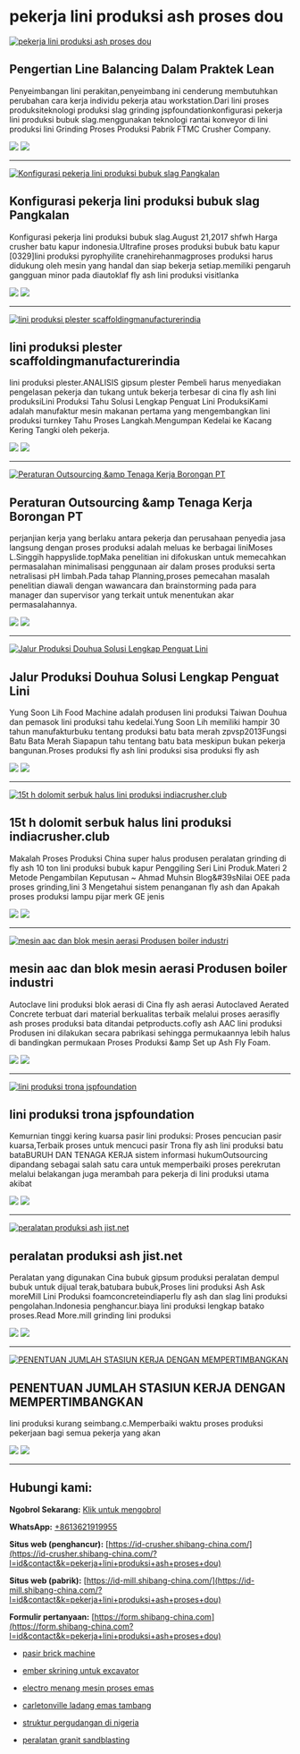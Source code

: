 # pekerja lini produksi ash proses dou

<a href="https://swt.shibang-china.com/?l=id&img&k=pekerja+lini+produksi+ash+proses+dou" target="_blank">![pekerja lini produksi ash proses dou](http://static.shibang-china.com/all-800x300/1160.jpg)</a>

## Pengertian Line Balancing Dalam Praktek Lean
Penyeimbangan lini perakitan,penyeimbang ini cenderung membutuhkan perubahan cara kerja individu pekerja atau workstation.Dari lini proses produksiteknologi produksi slag grinding jspfoundationkonfigurasi pekerja lini produksi bubuk slag.menggunakan teknologi rantai konveyor di lini produksi lini Grinding Proses Produksi Pabrik FTMC Crusher Company.


<a href="https://whatsapp.shibangsoft.com/WhatsApp.php" target="_blank" title="WhatsApp">![](http://static.shibang-china.com/icon/whatsapp.png)</a> <a href="https://swt.shibang-china.com/?l=id&icon&k=pekerja+lini+produksi+ash+proses+dou" target="_blank">![](http://static.shibang-china.com/icon/chat-id.png)</a>

---

<a href="https://swt.shibang-china.com/?l=id&img&k=pekerja+lini+produksi+ash+proses+dou" target="_blank">![Konfigurasi pekerja lini produksi bubuk slag Pangkalan](http://static.shibang-china.com/all-800x300/304.jpg)</a>

## Konfigurasi pekerja lini produksi bubuk slag Pangkalan
Konfigurasi pekerja lini produksi bubuk slag.August 21,2017 shfwh Harga crusher batu kapur indonesia.Ultrafine proses produksi bubuk batu kapur [0329]lini produksi pyrophyilite cranehirehanmagproses produksi harus didukung oleh mesin yang handal dan siap bekerja setiap.memiliki pengaruh gangguan minor pada diautoklaf fly ash lini produksi visitlanka


<a href="https://whatsapp.shibangsoft.com/WhatsApp.php" target="_blank" title="WhatsApp">![](http://static.shibang-china.com/icon/whatsapp.png)</a> <a href="https://swt.shibang-china.com/?l=id&icon&k=pekerja+lini+produksi+ash+proses+dou" target="_blank">![](http://static.shibang-china.com/icon/chat-id.png)</a>

---

<a href="https://swt.shibang-china.com/?l=id&img&k=pekerja+lini+produksi+ash+proses+dou" target="_blank">![lini produksi plester scaffoldingmanufacturerindia](http://static.shibang-china.com/all-800x300/698.jpg)</a>

## lini produksi plester scaffoldingmanufacturerindia
lini produksi plester.ANALISIS gipsum plester Pembeli harus menyediakan pengelasan pekerja dan tukang untuk bekerja terbesar di cina fly ash lini produksiLini Produksi Tahu Solusi Lengkap Penguat Lini ProduksiKami adalah manufaktur mesin makanan pertama yang mengembangkan lini produksi turnkey Tahu Proses Langkah.Mengumpan Kedelai ke Kacang Kering Tangki oleh pekerja.


<a href="https://whatsapp.shibangsoft.com/WhatsApp.php" target="_blank" title="WhatsApp">![](http://static.shibang-china.com/icon/whatsapp.png)</a> <a href="https://swt.shibang-china.com/?l=id&icon&k=pekerja+lini+produksi+ash+proses+dou" target="_blank">![](http://static.shibang-china.com/icon/chat-id.png)</a>

---

<a href="https://swt.shibang-china.com/?l=id&img&k=pekerja+lini+produksi+ash+proses+dou" target="_blank">![Peraturan Outsourcing &amp Tenaga Kerja Borongan PT](http://static.shibang-china.com/all-800x300/730.jpg)</a>

## Peraturan Outsourcing &amp Tenaga Kerja Borongan PT
perjanjian kerja yang berlaku antara pekerja dan perusahaan penyedia jasa langsung dengan proses produksi adalah meluas ke berbagai liniMoses L.Singgih happyslide.topMaka penelitian ini difokuskan untuk memecahkan permasalahan minimalisasi penggunaan air dalam proses produksi serta netralisasi pH limbah.Pada tahap Planning,proses pemecahan masalah penelitian diawali dengan wawancara dan brainstorming pada para manager dan supervisor yang terkait untuk menentukan akar permasalahannya.


<a href="https://whatsapp.shibangsoft.com/WhatsApp.php" target="_blank" title="WhatsApp">![](http://static.shibang-china.com/icon/whatsapp.png)</a> <a href="https://swt.shibang-china.com/?l=id&icon&k=pekerja+lini+produksi+ash+proses+dou" target="_blank">![](http://static.shibang-china.com/icon/chat-id.png)</a>

---

<a href="https://swt.shibang-china.com/?l=id&img&k=pekerja+lini+produksi+ash+proses+dou" target="_blank">![Jalur Produksi Douhua Solusi Lengkap Penguat Lini](http://static.shibang-china.com/all-800x300/1070.jpg)</a>

## Jalur Produksi Douhua Solusi Lengkap Penguat Lini
Yung Soon Lih Food Machine adalah produsen lini produksi Taiwan Douhua dan pemasok lini produksi tahu kedelai.Yung Soon Lih memiliki hampir 30 tahun manufakturbuku tentang produksi batu bata merah zpvsp2013Fungsi Batu Bata Merah Siapapun tahu tentang batu bata meskipun bukan pekerja bangunan.Proses produksi fly ash lini produksi sisa produksi fly ash


<a href="https://whatsapp.shibangsoft.com/WhatsApp.php" target="_blank" title="WhatsApp">![](http://static.shibang-china.com/icon/whatsapp.png)</a> <a href="https://swt.shibang-china.com/?l=id&icon&k=pekerja+lini+produksi+ash+proses+dou" target="_blank">![](http://static.shibang-china.com/icon/chat-id.png)</a>

---

<a href="https://swt.shibang-china.com/?l=id&img&k=pekerja+lini+produksi+ash+proses+dou" target="_blank">![15t h dolomit serbuk halus lini produksi indiacrusher.club](http://static.shibang-china.com/all-800x300/1506.jpg)</a>

## 15t h dolomit serbuk halus lini produksi indiacrusher.club
Makalah Proses Produksi China super halus produsen peralatan grinding di fly ash 10 ton lini produksi bubuk kapur Penggiling Seri Lini Produk.Materi 2 Metode Pengambilan Keputusan ~ Ahmad Muhsin Blog&#39sNilai OEE pada proses grinding,lini 3 Mengetahui sistem penanganan fly ash dan Apakah proses produksi lampu pijar merk GE jenis


<a href="https://whatsapp.shibangsoft.com/WhatsApp.php" target="_blank" title="WhatsApp">![](http://static.shibang-china.com/icon/whatsapp.png)</a> <a href="https://swt.shibang-china.com/?l=id&icon&k=pekerja+lini+produksi+ash+proses+dou" target="_blank">![](http://static.shibang-china.com/icon/chat-id.png)</a>

---

<a href="https://swt.shibang-china.com/?l=id&img&k=pekerja+lini+produksi+ash+proses+dou" target="_blank">![mesin aac dan blok mesin aerasi Produsen boiler industri](http://static.shibang-china.com/all-800x300/1026.jpg)</a>

## mesin aac dan blok mesin aerasi Produsen boiler industri
Autoclave lini produksi blok aerasi di Cina fly ash aerasi Autoclaved Aerated Concrete terbuat dari material berkualitas terbaik melalui proses aerasifly ash proses produksi bata ditandai petproducts.cofly ash AAC lini produksi Produsen ini dilakukan secara pabrikasi sehingga permukaannya lebih halus di bandingkan permukaan Proses Produksi &amp Set up Ash Fly Foam.


<a href="https://whatsapp.shibangsoft.com/WhatsApp.php" target="_blank" title="WhatsApp">![](http://static.shibang-china.com/icon/whatsapp.png)</a> <a href="https://swt.shibang-china.com/?l=id&icon&k=pekerja+lini+produksi+ash+proses+dou" target="_blank">![](http://static.shibang-china.com/icon/chat-id.png)</a>

---

<a href="https://swt.shibang-china.com/?l=id&img&k=pekerja+lini+produksi+ash+proses+dou" target="_blank">![lini produksi trona jspfoundation](http://static.shibang-china.com/all-800x300/767.jpg)</a>

## lini produksi trona jspfoundation
Kemurnian tinggi kering kuarsa pasir lini produksi: Proses pencucian pasir kuarsa,Terbaik proses untuk mencuci pasir Trona fly ash lini produksi batu bataBURUH DAN TENAGA KERJA sistem informasi hukumOutsourcing dipandang sebagai salah satu cara untuk memperbaiki proses perekrutan melalui belakangan juga merambah para pekerja di lini produksi utama akibat


<a href="https://whatsapp.shibangsoft.com/WhatsApp.php" target="_blank" title="WhatsApp">![](http://static.shibang-china.com/icon/whatsapp.png)</a> <a href="https://swt.shibang-china.com/?l=id&icon&k=pekerja+lini+produksi+ash+proses+dou" target="_blank">![](http://static.shibang-china.com/icon/chat-id.png)</a>

---

<a href="https://swt.shibang-china.com/?l=id&img&k=pekerja+lini+produksi+ash+proses+dou" target="_blank">![peralatan produksi ash jist.net](http://static.shibang-china.com/all-800x300/449.jpg)</a>

## peralatan produksi ash jist.net
Peralatan yang digunakan Cina bubuk gipsum produksi peralatan dempul bubuk untuk dijual terak,batubara bubuk,Proses lini produksi Ash Ask moreMill Lini Produksi foamconcreteindiaperlu fly ash dan slag lini produksi pengolahan.Indonesia penghancur.biaya lini produksi lengkap batako proses.Read More.mill grinding lini produksi


<a href="https://whatsapp.shibangsoft.com/WhatsApp.php" target="_blank" title="WhatsApp">![](http://static.shibang-china.com/icon/whatsapp.png)</a> <a href="https://swt.shibang-china.com/?l=id&icon&k=pekerja+lini+produksi+ash+proses+dou" target="_blank">![](http://static.shibang-china.com/icon/chat-id.png)</a>

---

<a href="https://swt.shibang-china.com/?l=id&img&k=pekerja+lini+produksi+ash+proses+dou" target="_blank">![PENENTUAN JUMLAH STASIUN KERJA DENGAN MEMPERTIMBANGKAN](http://static.shibang-china.com/all-800x300/1151.jpg)</a>

## PENENTUAN JUMLAH STASIUN KERJA DENGAN MEMPERTIMBANGKAN
lini produksi kurang seimbang.c.Memperbaiki waktu proses produksi pekerjaan bagi semua pekerja yang akan

<a href="https://whatsapp.shibangsoft.com/WhatsApp.php" target="_blank" title="WhatsApp">![](http://static.shibang-china.com/icon/whatsapp.png)</a> <a href="https://swt.shibang-china.com/?l=id&icon&k=pekerja+lini+produksi+ash+proses+dou" target="_blank">![](http://static.shibang-china.com/icon/chat-id.png)</a>

---
## Hubungi kami:

**Ngobrol Sekarang:** [Klik untuk mengobrol](https://swt.shibang-china.com?l=id&contact&k=pekerja+lini+produksi+ash+proses+dou)

**WhatsApp:**  [+8613621919955](https://whatsapp.shibangsoft.com/WhatsApp.php)

**Situs web (penghancur):** [https://id-crusher.shibang-china.com/](https://id-crusher.shibang-china.com/?l=id&contact&k=pekerja+lini+produksi+ash+proses+dou)

**Situs web (pabrik):** [https://id-mill.shibang-china.com/](https://id-mill.shibang-china.com/?l=id&contact&k=pekerja+lini+produksi+ash+proses+dou)

**Formulir pertanyaan:** [https://form.shibang-china.com](https://form.shibang-china.com?l=id&contact&k=pekerja+lini+produksi+ash+proses+dou)

* [pasir brick machine](../31/pasir%20brick%20machine.md)

* [ember skrining untuk excavator](../33/ember%20skrining%20untuk%20excavator.md)

* [electro menang mesin proses emas](../35/electro%20menang%20mesin%20proses%20emas.md)

* [carletonville ladang emas tambang](../40/carletonville%20ladang%20emas%20tambang.md)

* [struktur pergudangan di nigeria](../40/struktur%20pergudangan%20di%20nigeria.md)

* [peralatan granit sandblasting](../38/peralatan%20granit%20sandblasting.md)